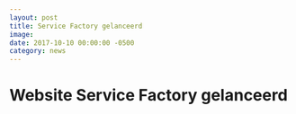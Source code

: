 ```yaml
---
layout: post
title: Service Factory gelanceerd
image: 
date: 2017-10-10 00:00:00 -0500
category: news
---
```



# Website Service Factory gelanceerd



 
